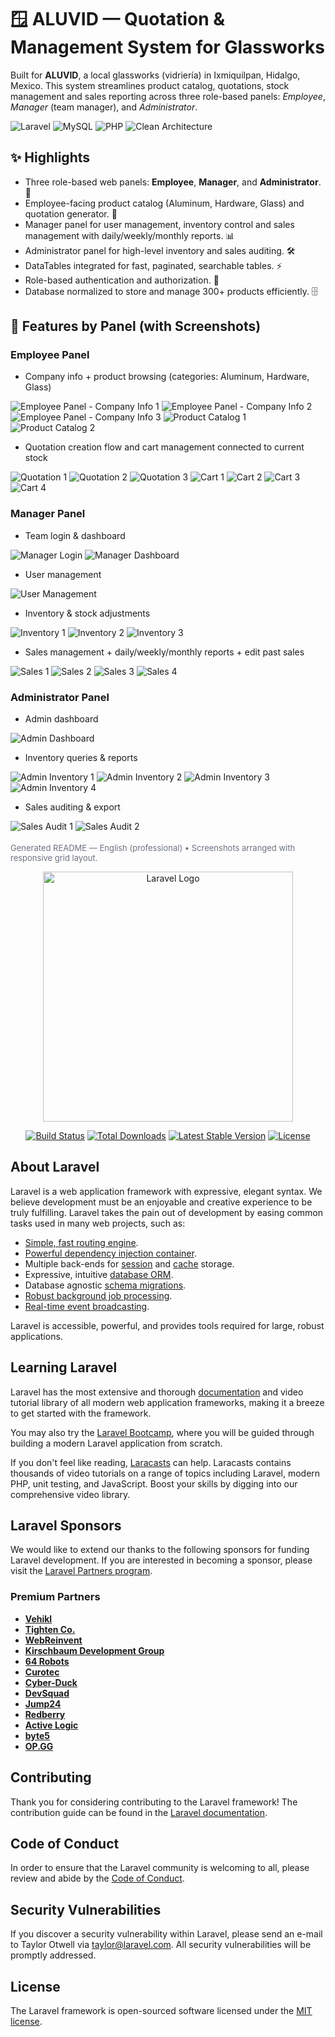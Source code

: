 
   <div class="container">
    <h1>🪟 ALUVID — Quotation & Management System for Glassworks</h1>
    <p class="lead">Built for <strong>ALUVID</strong>, a local glassworks (vidriería) in Ixmiquilpan, Hidalgo, Mexico. This system streamlines product catalog, quotations, stock management and sales reporting across three role-based panels: <em>Employee</em>, <em>Manager</em> (team manager), and <em>Administrator</em>.</p>

<div class="badges">
      <img alt="Laravel" src="https://img.shields.io/badge/Framework-Laravel-red?logo=laravel" />
      <img alt="MySQL" src="https://img.shields.io/badge/DB-MySQL-blue?logo=mysql" />
      <img alt="PHP" src="https://img.shields.io/badge/Language-PHP-777bb4?logo=php" />
      <img alt="Clean Architecture" src="https://img.shields.io/badge/Architecture-Clean--Architecture-yellowgreen" />
    </div>

<h2>✨ Highlights</h2>
    <ul>
      <li>Three role-based web panels: <strong>Employee</strong>, <strong>Manager</strong>, and <strong>Administrator</strong>. 🔐</li>
      <li>Employee-facing product catalog (Aluminum, Hardware, Glass) and quotation generator. 🧾</li>
      <li>Manager panel for user management, inventory control and sales management with daily/weekly/monthly reports. 📊</li>
      <li>Administrator panel for high-level inventory and sales auditing. 🛠️ </li>
      <li>DataTables integrated for fast, paginated, searchable tables. ⚡</li>
      <li>Role-based authentication and authorization. 👥</li>
      <li>Database normalized to store and manage 300+ products efficiently. 🗄️</li>
    </ul>

<h2>📣 Features by Panel (with Screenshots)</h2>

<h3>Employee Panel</h3>
    <ul>
      <li>Company info + product browsing (categories: Aluminum, Hardware, Glass)</li>
    </ul>
    <div class="img-grid">
      <img src="assets/img1.png" alt="Employee Panel - Company Info 1">
      <img src="assets/img2.png" alt="Employee Panel - Company Info 2">
      <img src="assets/img3.png" alt="Employee Panel - Company Info 3">
      <img src="assets/img4.png" alt="Product Catalog 1">
      <img src="assets/img5.png" alt="Product Catalog 2">
    </div>
    <ul>
      <li>Quotation creation flow and cart management connected to current stock</li>
    </ul>
    <div class="img-grid">
      <img src="assets/img6.png" alt="Quotation 1">
      <img src="assets/img7.png" alt="Quotation 2">
      <img src="assets/img8.png" alt="Quotation 3">
      <img src="assets/img9.png" alt="Cart 1">
      <img src="assets/img10.png" alt="Cart 2">
      <img src="assets/img11.png" alt="Cart 3">
      <img src="assets/img12.png" alt="Cart 4">
    </div>

 <h3>Manager Panel</h3>
    <ul>
      <li>Team login & dashboard</li>
    </ul>
    <div class="img-grid">
      <img src="assets/img13.png" alt="Manager Login">
      <img src="assets/img14.png" alt="Manager Dashboard">
    </div>
    <ul>
      <li>User management</li>
    </ul>
    <div class="img-grid">
      <img src="assets/img15.png" alt="User Management">
    </div>
    <ul>
      <li>Inventory & stock adjustments</li>
    </ul>
    <div class="img-grid">
      <img src="assets/img16.png" alt="Inventory 1">
      <img src="assets/img17.png" alt="Inventory 2">
      <img src="assets/img18.png" alt="Inventory 3">
    </div>
    <ul>
      <li>Sales management + daily/weekly/monthly reports + edit past sales</li>
    </ul>
    <div class="img-grid">
      <img src="assets/img19.png" alt="Sales 1">
      <img src="assets/img20.png" alt="Sales 2">
      <img src="assets/img21.png" alt="Sales 3">
      <img src="assets/img22.png" alt="Sales 4">
    </div>

<h3>Administrator Panel</h3>
    <ul>
      <li>Admin dashboard</li>
    </ul>
    <div class="img-grid">
      <img src="assets/img23.png" alt="Admin Dashboard">
    </div>
    <ul>
      <li>Inventory queries & reports</li>
    </ul>
    <div class="img-grid">
      <img src="assets/img24.png" alt="Admin Inventory 1">
      <img src="assets/img25.png" alt="Admin Inventory 2">
      <img src="assets/img26.png" alt="Admin Inventory 3">
      <img src="assets/img27.png" alt="Admin Inventory 4">
    </div>
    <ul>
      <li>Sales auditing & export</li>
    </ul>
    <div class="img-grid">
      <img src="assets/img28.png" alt="Sales Audit 1">
      <img src="assets/img29.png" alt="Sales Audit 2">
    </div>

<footer style="margin-top:18px;color:#6b7280;font-size:13px">Generated README — English (professional) • Screenshots arranged with responsive grid layout.</footer>
  </div>

<p align="center"><a href="https://laravel.com" target="_blank"><img src="https://raw.githubusercontent.com/laravel/art/master/logo-lockup/5%20SVG/2%20CMYK/1%20Full%20Color/laravel-logolockup-cmyk-red.svg" width="400" alt="Laravel Logo"></a></p>

<p align="center">
<a href="https://github.com/laravel/framework/actions"><img src="https://github.com/laravel/framework/workflows/tests/badge.svg" alt="Build Status"></a>
<a href="https://packagist.org/packages/laravel/framework"><img src="https://img.shields.io/packagist/dt/laravel/framework" alt="Total Downloads"></a>
<a href="https://packagist.org/packages/laravel/framework"><img src="https://img.shields.io/packagist/v/laravel/framework" alt="Latest Stable Version"></a>
<a href="https://packagist.org/packages/laravel/framework"><img src="https://img.shields.io/packagist/l/laravel/framework" alt="License"></a>
</p>

## About Laravel

Laravel is a web application framework with expressive, elegant syntax. We believe development must be an enjoyable and creative experience to be truly fulfilling. Laravel takes the pain out of development by easing common tasks used in many web projects, such as:

- [Simple, fast routing engine](https://laravel.com/docs/routing).
- [Powerful dependency injection container](https://laravel.com/docs/container).
- Multiple back-ends for [session](https://laravel.com/docs/session) and [cache](https://laravel.com/docs/cache) storage.
- Expressive, intuitive [database ORM](https://laravel.com/docs/eloquent).
- Database agnostic [schema migrations](https://laravel.com/docs/migrations).
- [Robust background job processing](https://laravel.com/docs/queues).
- [Real-time event broadcasting](https://laravel.com/docs/broadcasting).

Laravel is accessible, powerful, and provides tools required for large, robust applications.

## Learning Laravel

Laravel has the most extensive and thorough [documentation](https://laravel.com/docs) and video tutorial library of all modern web application frameworks, making it a breeze to get started with the framework.

You may also try the [Laravel Bootcamp](https://bootcamp.laravel.com), where you will be guided through building a modern Laravel application from scratch.

If you don't feel like reading, [Laracasts](https://laracasts.com) can help. Laracasts contains thousands of video tutorials on a range of topics including Laravel, modern PHP, unit testing, and JavaScript. Boost your skills by digging into our comprehensive video library.

## Laravel Sponsors

We would like to extend our thanks to the following sponsors for funding Laravel development. If you are interested in becoming a sponsor, please visit the [Laravel Partners program](https://partners.laravel.com).

### Premium Partners

- **[Vehikl](https://vehikl.com/)**
- **[Tighten Co.](https://tighten.co)**
- **[WebReinvent](https://webreinvent.com/)**
- **[Kirschbaum Development Group](https://kirschbaumdevelopment.com)**
- **[64 Robots](https://64robots.com)**
- **[Curotec](https://www.curotec.com/services/technologies/laravel/)**
- **[Cyber-Duck](https://cyber-duck.co.uk)**
- **[DevSquad](https://devsquad.com/hire-laravel-developers)**
- **[Jump24](https://jump24.co.uk)**
- **[Redberry](https://redberry.international/laravel/)**
- **[Active Logic](https://activelogic.com)**
- **[byte5](https://byte5.de)**
- **[OP.GG](https://op.gg)**

## Contributing

Thank you for considering contributing to the Laravel framework! The contribution guide can be found in the [Laravel documentation](https://laravel.com/docs/contributions).

## Code of Conduct

In order to ensure that the Laravel community is welcoming to all, please review and abide by the [Code of Conduct](https://laravel.com/docs/contributions#code-of-conduct).

## Security Vulnerabilities

If you discover a security vulnerability within Laravel, please send an e-mail to Taylor Otwell via [taylor@laravel.com](mailto:taylor@laravel.com). All security vulnerabilities will be promptly addressed.

## License

The Laravel framework is open-sourced software licensed under the [MIT license](https://opensource.org/licenses/MIT).
